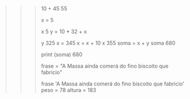 >>> 10 + 45
55
>>> 
>>> x = 5
>>> 
>>> x
5
>>> y = 10 * 32 + x
>>> 
>>> y
325
>>> x = 345
>>> x = x + 10
>>> x
355
>>> soma = x + y
>>> soma
680
>>> 
>>> 
>>> 
>>> print (soma)
680
>>> 
>>> frase = "A Massa ainda comerá do fino biscoito que fabricio"
>>> 
>>> frase
'A Massa ainda comerá do fino biscoito que fabricio'
>>> peso = 78
>>> altura = 183
>>> 